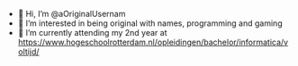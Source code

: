 - 👋 Hi, I’m @aOriginalUsernam
- 👀 I’m interested in being original with names, programming and gaming
- 🌱 I’m currently attending my 2nd year at https://www.hogeschoolrotterdam.nl/opleidingen/bachelor/informatica/voltijd/ 


<!---
aOriginalUsernam/aOriginalUsernam is a ✨ special ✨ repository because its `README.md` (this file) appears on your GitHub profile.
You can click the Preview link to take a look at your changes.
--->
